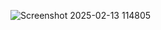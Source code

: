 ![Screenshot 2025-02-13 114805](https://github.com/user-attachments/assets/d9808e0e-d5a1-4e8b-96b4-c751e4b2f1e8)
